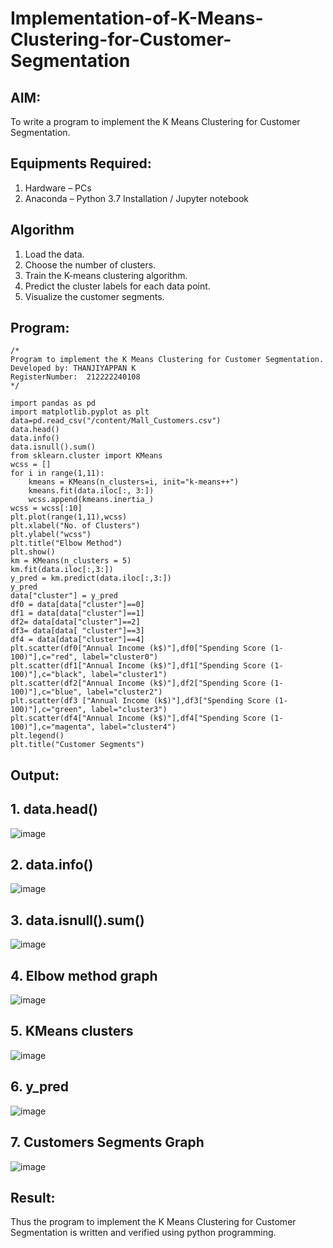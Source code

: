 # Implementation-of-K-Means-Clustering-for-Customer-Segmentation

## AIM:
To write a program to implement the K Means Clustering for Customer Segmentation.

## Equipments Required:
1. Hardware – PCs
2. Anaconda – Python 3.7 Installation / Jupyter notebook

## Algorithm
1. Load the data. 
2. Choose the number of clusters.
3. Train the K-means clustering algorithm.
4. Predict the cluster labels for each data point.
5. Visualize the customer segments. 

## Program:
```
/*
Program to implement the K Means Clustering for Customer Segmentation.
Developed by: THANJIYAPPAN K
RegisterNumber:  212222240108
*/
```
```
import pandas as pd 
import matplotlib.pyplot as plt
data=pd.read_csv("/content/Mall_Customers.csv")
data.head()
data.info()
data.isnull().sum()
from sklearn.cluster import KMeans
wcss = []
for i in range(1,11):
    kmeans = KMeans(n_clusters=i, init="k-means++")
    kmeans.fit(data.iloc[:, 3:])
    wcss.append(kmeans.inertia_)
wcss = wcss[:10]
plt.plot(range(1,11),wcss)
plt.xlabel("No. of Clusters")
plt.ylabel("wcss")
plt.title("Elbow Method")
plt.show()
km = KMeans(n_clusters = 5)
km.fit(data.iloc[:,3:])
y_pred = km.predict(data.iloc[:,3:])
y_pred
data["cluster"] = y_pred
df0 = data[data["cluster"]==0]
df1 = data[data["cluster"]==1]
df2= data[data["cluster"]==2]
df3= data[data[ "cluster"]==3]
df4 = data[data["cluster"]==4]
plt.scatter(df0["Annual Income (k$)"],df0["Spending Score (1-100)"],c="red", label="cluster0")
plt.scatter(df1["Annual Income (k$)"],df1["Spending Score (1-100)"],c="black", label="cluster1")
plt.scatter(df2["Annual Income (k$)"],df2["Spending Score (1-100)"],c="blue", label="cluster2")
plt.scatter(df3 ["Annual Income (k$)"],df3["Spending Score (1-100)"],c="green", label="cluster3")
plt.scatter(df4["Annual Income (k$)"],df4["Spending Score (1-100)"],c="magenta", label="cluster4")
plt.legend()
plt.title("Customer Segments")
```

## Output:

## 1. data.head()
![image](https://github.com/smriti1910/Implementation-of-K-Means-Clustering-for-Customer-Segmentation/assets/133334803/e97cbb56-759c-4242-9584-d830cafd6148)
## 2. data.info()
![image](https://github.com/smriti1910/Implementation-of-K-Means-Clustering-for-Customer-Segmentation/assets/133334803/a0a4f7b8-be56-4c9d-af2f-74a47ae3201f)
## 3. data.isnull().sum()
![image](https://github.com/smriti1910/Implementation-of-K-Means-Clustering-for-Customer-Segmentation/assets/133334803/e139d71c-708e-4647-8fb9-e2147d805b48)
## 4. Elbow method graph
![image](https://github.com/smriti1910/Implementation-of-K-Means-Clustering-for-Customer-Segmentation/assets/133334803/890a8674-3f00-4f65-a94e-cdd9ceb200a9)
## 5. KMeans clusters
![image](https://github.com/smriti1910/Implementation-of-K-Means-Clustering-for-Customer-Segmentation/assets/133334803/f7ed3e63-3e3b-458c-91b3-dd1c00616ab8)
## 6. y_pred
![image](https://github.com/smriti1910/Implementation-of-K-Means-Clustering-for-Customer-Segmentation/assets/133334803/dee90cc3-b8e9-43fb-ac4f-6b9bbccb4677)
## 7. Customers Segments Graph
![image](https://github.com/smriti1910/Implementation-of-K-Means-Clustering-for-Customer-Segmentation/assets/133334803/4a555156-24e4-4d52-8b12-53496c2231ec)


## Result:
Thus the program to implement the K Means Clustering for Customer Segmentation is written and verified using python programming.

